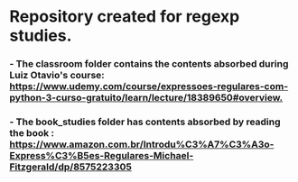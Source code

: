# Repository created for regexp studies.
### - The classroom folder contains the contents absorbed during Luiz Otavio's course: <https://www.udemy.com/course/expressoes-regulares-com-python-3-curso-gratuito/learn/lecture/18389650#overview.>

### - The book_studies folder has contents absorbed by reading the book : <https://www.amazon.com.br/Introdu%C3%A7%C3%A3o-Express%C3%B5es-Regulares-Michael-Fitzgerald/dp/8575223305>

